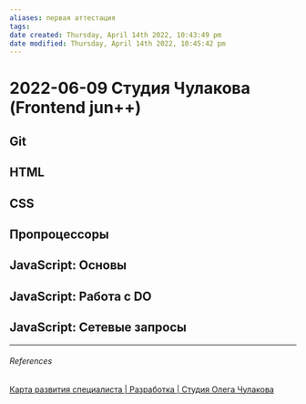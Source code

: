 ```yaml
---
aliases: первая аттестация
tags: 
date created: Thursday, April 14th 2022, 10:43:49 pm
date modified: Thursday, April 14th 2022, 10:45:42 pm
---
```


# 2022-06-09 Студия Чулакова (Frontend jun++)

## Git

## HTML

## CSS

## Пропроцессоры

## JavaScript: Основы

## JavaScript: Работа с DO

## JavaScript: Сетевые запросы


---

###### References

[Карта развития специалиста | Разработка | Студия Олега Чулакова](https://docs.google.com/spreadsheets/d/1O8ojpo4pXYVH4dgHoQ2N_UivUgAuQ89ao0zJtGfBFBg/edit#gid=653235387)
